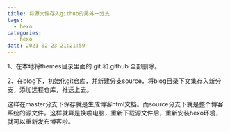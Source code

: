 ```yaml
---
title: 将源文件存入github的另外一分支
tags:
  - hexo
categories:
  - hexo
date: 2021-02-23 21:21:59
---
```




1、在本地将themes目录里面的.git 和.github 全部删除。

2、在blog下，初始化git仓库，并新建分支source，将blog目录下文集存入新分支，添加远程仓库，推送上去。



这样在master分支下保存就是生成博客html文档。而source分支下就是整个博客系统的源文件。这样就算是换啦电脑，重新下载源文件后，重新安装hexo环境，就可以重新发布博客啦。


